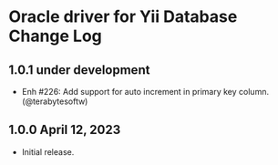 # Oracle driver for Yii Database Change Log

## 1.0.1 under development

- Enh #226: Add support for auto increment in primary key column. (@terabytesoftw)

## 1.0.0 April 12, 2023

- Initial release.

